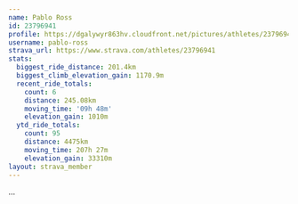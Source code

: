 ```yaml
---
name: Pablo Ross
id: 23796941
profile: https://dgalywyr863hv.cloudfront.net/pictures/athletes/23796941/14615399/1/large.jpg
username: pablo-ross
strava_url: https://www.strava.com/athletes/23796941
stats:
  biggest_ride_distance: 201.4km
  biggest_climb_elevation_gain: 1170.9m
  recent_ride_totals:
    count: 6
    distance: 245.08km
    moving_time: '09h 48m'
    elevation_gain: 1010m
  ytd_ride_totals:
    count: 95
    distance: 4475km
    moving_time: 207h 27m
    elevation_gain: 33310m
layout: strava_member
--- 
```

...
